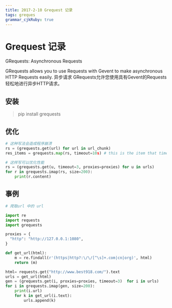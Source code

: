 ```yaml
---
title: 2017-2-10 Grequest 记录
tags: greques
grammar_cjkRuby: true
---
```

# Grequest 记录
GRequests: Asynchronous Requests

GRequests allows you to use Requests with Gevent to make asynchronous HTTP Requests easily.
异步请求 GRequests允许您使用具有Gevent的Requests轻松地进行异步HTTP请求。


## 安装  
> pip install grequests

## 优化

```python
# 这种写法会造成程序崩溃
rs = (grequests.get(url) for url in url_chunk)
res_items = grequests.map(rs, timeout=10s) # this is the item that times out

# 这样写可以优化性能
rs = (grequests.get(u, timeout=3, proxies=proxies) for u in urls)
for r in grequests.imap(rs, size=200):
    print(r.content)
```
## 事例

```python 
# 爬取url 中的 url

import re
import requests
import grequests

proxies = {
  "http": "http://127.0.0.1:1080",
}

def get_url(html):
    m = re.findall(r'(https|http?:\/\/[^\s]+.com|cn|org)', html)
    return (m)

html= requests.get("http://www.best918.com/").text
urls = get_url(html)
gen = (grequests.get(i, proxies=proxies, timeout=3)  for i in urls)
for i in grequests.imap(gen, size=200):
    print(i.url)
    for k in get_url(i.text):
        urls.append(k)
        


```


